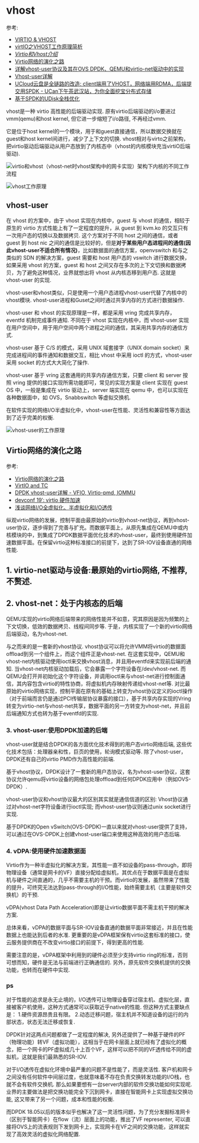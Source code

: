 # vhost
参考:
- [VIRTIO & VHOST](https://zhuanlan.zhihu.com/p/38370357)
- [virtIO之VHOST工作原理简析](https://www.cnblogs.com/ck1020/p/7204769.html)
- [*Virtio和Vhost介绍*](https://forum.huawei.com/enterprise/zh/thread-465473.html)
- [Virtio网络的演化之路](https://cloud.tencent.com/developer/article/1540284)
- [详解vhost-user协议及其在OVS DPDK、QEMU和virtio-net驱动中的实现](http://www.jeepxie.net/article/378987.html)
- [Vhost-user详解](https://www.jianshu.com/p/ae54cb57e608)
- [UCloud云盘是全链路的改造: client端用了VHOST，网络端用RDMA，后端提交用SPDK - UCan下午茶武汉站，为你全面挖宝分布式存储](http://www.ciotimes.com/index.php?m=content&c=index&a=app_show&catid=67&id=163237)
- [基于SPDK的UDisk全栈优化](/misc/pdf/io/02_Presentation_06_Full_Stack_Optimization_for_Udisk_with_SPDK_UCloud_Yutian.pdf)

vhost是一种 virtio 高性能的后端驱动实现. 原有virtio后端驱动的i/o要进过vmm(qemu)和host kernel, 但它进一步缩短了i/o路径, 不再经过vmm.

它是位于host kernel的一个模块，用于和guest直接通信，所以数据交换就在guest和host kernel间进行，减少了上下文的切换. vhost相对与virto之前架构，把virtio驱动后端驱动从用户态放到了内核态中（vhost的内核模块充当virtiO后端驱动).

![virtio和vhost（vhost-net时vhost架构中的网卡实现）架构下内核的不同工作流程](/misc/img/virt/4nry30ay3h.jpeg)

![vhost工作原理](/misc/img/virt/905w5l04dt.jpeg)

## vhost-user
在 vhost 的方案中，由于 vhost 实现在内核中，guest 与 vhost 的通信，相较于原生的 virtio 方式性能上有了一定程度的提升，从 guest 到 kvm.ko 的交互只有一次用户态的切换以及数据拷贝. 这个方案对于不同 host 之间的通信，或者 guest 到 host nic 之间的通信是比较好的，但是**对于某些用户态进程间的通信(因此vhost-user不适合所有情况)**，比如数据面的通信方案，openvswitch 和与之类似的 SDN 的解决方案，guest 需要和 host 用户态的 vswitch 进行数据交换，如果采用 vhost 的方案，guest 和 host 之间又存在多次的上下文切换和数据拷贝，为了避免这种情况，业界就想出将 vhost 从内核态移到用户态. 这就是 vhost-user 的实现.

vhost-user和vhost类似，只是使用一个用户态进程vhost-user代替了内核中的vhost模块. vhost-user进程和Guset之间时通过共享内存的方式进行数据操作. 

vhost-user 和 vhost 的实现原理是一样，都是采用 vring 完成共享内存，eventfd 机制完成事件通知. 不同在于 vhost 实现在内核中，而 vhost-user 实现在用户空间中，用于用户空间中两个进程之间的通信，其采用共享内存的通信方式.

vhost-user 基于 C/S 的模式，采用 UNIX 域套接字（UNIX domain socket）来完成进程间的事件通知和数据交互，相比 vhost 中采用 ioctl 的方式，vhost-user 采用 socket 的方式大大简化了操作.

vhost-user 基于 vring 这套通用的共享内存通信方案，只要 client 和 server 按照 vring 提供的接口实现所需功能即可，常见的实现方案是 client 实现在 guest OS 中，一般是集成在 virtio 驱动上，server 端实现在 qemu 中，也可以实现在各种数据面中，如 OVS，Snabbswitch 等虚拟交换机.

在软件实现的网络I/O半虚拟化中，vhost-user在性能、灵活性和兼容性等方面达到了近乎完美的权衡.

![vhost-user的工作原理](/misc/img/virt/s5hebv5w16.jpeg)

## Virtio网络的演化之路 
参考:
- [Virtio网络的演化之路](https://www.sdnlab.com/24468.html)
- [VirtIO and TC](https://hackmd.io/@ebhFqyF8QryV_ZWAFURDhQ/HkQLV90yv)
- [DPDK vhost-user详解 -  VFIO, Virtio-pmd,  IOMMU](https://www.sdnlab.com/24470.html)
- [devconf 19′: virtio 硬件加速](http://tech.mytrix.me/2019/05/devconf-19-virtio-%E7%A1%AC%E4%BB%B6%E5%8A%A0%E9%80%9F/)
- [浅谈网络I/O全虚拟化、半虚拟化和I/O透传](https://ictyangye.github.io/virtualized-network-io/2019/03/31/virtualized-IO.html)

纵观virtio网络的发展，控制平面由最原始的virtio到vhost-net协议，再到vhost-user协议，逐步得到了完善与扩充。而数据平面上，从原先集成在QEMU中或内核模块的中，到集成了DPDK数据平面优化技术的vhost-user，最终到使用硬件加速数据平面。在保留virtio这种标准接口的前提下，达到了SR-IOV设备直通的网络性能.

## 1. virtio-net驱动与设备:最原始的virtio网络, 不推荐, 不赘述.

## 2. vhost-net：处于内核态的后端
QEMU实现的virtio网络后端带来的网络性能并不如意，究其原因是因为频繁的上下文切换，低效的数据拷贝、线程间同步等. 于是，内核实现了一个新的virtio网络后端驱动，名为vhost-net.

与之而来的是一套新的vhost协议. vhost协议可以将允许VMM将virtio的数据面offload到另一个组件上，而这个组件正是vhost-net. 在这套实现中，QEMU和vhost-net内核驱动使用ioctl来交换vhost消息，并且用eventfd来实现前后端的通知. 当vhost-net内核驱动加载后，它会暴露一个字符设备在/dev/vhost-net. 而QEMU会打开并初始化这个字符设备，并调用ioctl来与vhost-net进行控制面通信，其内容包含virtio的特性协商，将虚拟机内存映射传递给vhost-net等. 对比最原始的virtio网络实现，控制平面在原有的基础上转变为vhost协议定义的ioctl操作（对于前端而言仍是通过PCI传输层协议暴露的接口），基于共享内存实现的Vring转变为virtio-net与vhost-net共享，数据平面的另一方转变为vhost-net，并且前后端通知方式也转为基于eventfd的实现.

### 3. vhost-user:使用DPDK加速的后端
vhost-user就是结合DPDK的各方面优化技术得到的用户态virtio网络后端, 这些优化技术包括：处理器亲和性，巨页的使用，轮询模式驱动等. 除了vhost-user，DPDK还有自己的virtio PMD作为高性能的前端.

基于vhost协议，DPDK设计了一套新的用户态协议，名为vhost-user协议，这套协议允许qemu将virtio设备的网络包处理offload到任何DPDK应用中（例如OVS-DPDK）.

vhost-user协议和vhost协议最大的区别其实就是通信信道的区别: Vhost协议通过对vhost-net字符设备进行ioctl实现; 而vhost-user协议则通过unix socket进行实现.

基于DPDK的Open vSwitch(OVS-DPDK)一直以来就对vhost-user提供了支持，可以通过在OVS-DPDK上创建vhost-user端口来使用这种高效的用户态后端.

### 4. vDPA:使用硬件加速数据面
Virtio作为一种半虚拟化的解决方案，其性能一直不如设备的pass-through，即将物理设备（通常是网卡的VF）直接分配给虚拟机，其优点在于数据平面是在虚拟机与硬件之间直通的，几乎不需要主机的干预。而virtio的发展，虽然带来了性能的提升，可终究无法达到pass-through的I/O性能，始终需要主机（主要是软件交换机）的干预.

vDPA(vhost Data Path Acceleration)即是让virtio数据平面不需主机干预的解决方案.

总体来看，vDPA的数据平面与SR-IOV设备直通的数据平面非常接近，并且在性能数据上也能达到后者的水准. 更重要的是vDPA框架保有virtio这套标准的接口，使云服务提供商在不改变virtio接口的前提下，得到更高的性能.

需要注意的是，vDPA框架中利用到的硬件必须至少支持virtio ring的标准，否则可想而知，硬件是无法与前端进行正确通信的. 另外，原先软件交换机提供的交换功能，也转而在硬件中实现.

### ps
对于性能的追求是永无止境的，I/O透传可让物理设备穿过宿主机、虚拟化层，直接被客户机使用，这种方式通常可以获取近乎native的性能. 但这种方式主要缺点是： 1.硬件资源昂贵且有限。 2.动态迁移问题，宿主机并不知道设备的运行的内部状态，状态无法迁移或恢复.

DPDK针对这两点问题都做了一定程度的解决, 另外还提供了一种基于硬件的PF（物理功能）转VF（虚拟功能），这相当于在网卡层面上就已经有了虚拟化的概念，把一个网卡的PF虚拟成几十上百个VF，这样可以把不同的VF透传给不同的虚拟机，这就是我们最熟悉的SR-IOV.

对于I/O透传在虚拟化环境中最严重的问题不是性能了，而是灵活性. 客户机和网卡之间没有任何软件中间层过度，也就意味着不存在负责交换转发功能的I/O栈，也就不会有软件交换机. 那么如果要想有一台server内部的软件交换功能如何实现呢. 业界的主要做法是把交换功能完全下沉到网卡，直接在智能网卡上实现虚拟交换功能, 这又带来了另一个问题，成本和性能的权衡.

而DPDK 18.05以后的版本似乎也解决了这一灵活性问题，为了充分发掘标准网卡（区别于智能网卡）在flow（流）层面上的功能，推出了VF representer, 可以直接将OVS上的流表规则下发到网卡上，实现网卡在VF之间的交换功能，这样就实现了高效灵活的虚拟化网络配置.